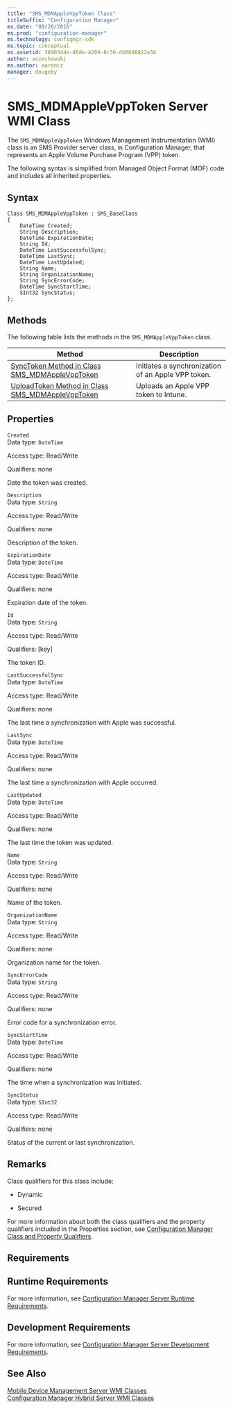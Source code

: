 ```yaml
---
title: "SMS_MDMAppleVppToken Class"
titleSuffix: "Configuration Manager"
ms.date: "09/20/2016"
ms.prod: "configuration-manager"
ms.technology: configmgr-sdk
ms.topic: conceptual
ms.assetid: 38903d4e-d6de-4209-8c36-db66d8822e36
author: aczechowski
ms.author: aaroncz
manager: dougeby
---
```

# SMS_MDMAppleVppToken Server WMI Class
The `SMS_MDMAppleVppToken` Windows Management Instrumentation (WMI) class is an SMS Provider server class, in Configuration Manager, that represents an Apple Volume Purchase Program (VPP) token.  

 The following syntax is simplified from Managed Object Format (MOF) code and includes all inherited properties.  

## Syntax  

```  
Class SMS_MDMAppleVppToken : SMS_BaseClass  
{  
    DateTime Created;  
    String Description;  
    DateTime ExpirationDate;  
    String Id;  
    DateTime LastSuccessfulSync;  
    DateTime LastSync;  
    DateTime LastUpdated;  
    String Name;  
    String OrganizationName;  
    String SyncErrorCode;  
    DateTime SyncStartTime;  
    SInt32 SyncStatus;  
};  

```  

## Methods  
 The following table lists the methods in the `SMS_MDMAppleVppToken` class.  

|Method|Description|  
|------------|-----------------|  
|[SyncToken Method in Class SMS_MDMAppleVppToken](../../../develop/reference/mdm/synctoken-method-in-class-sms_mdmapplevpptoken.md)|Initiates a synchronization of an Apple VPP token.|  
|[UploadToken Method in Class SMS_MDMAppleVppToken](../../../develop/reference/mdm/uploadtoken-method-in-class-sms_mdmapplevpptoken.md)|Uploads an Apple VPP token to Intune.|  

## Properties  
 `Created`  
 Data type: `DateTime`  

 Access type: Read/Write  

 Qualifiers: none  

 Date the token was created.  

 `Description`  
 Data type: `String`  

 Access type: Read/Write  

 Qualifiers: none  

 Description of the token.  

 `ExpirationDate`  
 Data type: `DateTime`  

 Access type: Read/Write  

 Qualifiers: none  

 Expiration date of the token.  

 `Id`  
 Data type: `String`  

 Access type: Read/Write  

 Qualifiers: [key]  

 The token ID.  

 `LastSuccessfulSync`  
 Data type: `DateTime`  

 Access type: Read/Write  

 Qualifiers: none  

 The last time a synchronization with Apple was successful.  

 `LastSync`  
 Data type: `DateTime`  

 Access type: Read/Write  

 Qualifiers: none  

 The last time a synchronization with Apple occurred.  

 `LastUpdated`  
 Data type: `DateTime`  

 Access type: Read/Write  

 Qualifiers: none  

 The last time the token was updated.  

 `Name`  
 Data type: `String`  

 Access type: Read/Write  

 Qualifiers: none  

 Name of the token.  

 `OrganizationName`  
 Data type: `String`  

 Access type: Read/Write  

 Qualifiers: none  

 Organization name for the token.  

 `SyncErrorCode`  
 Data type: `String`  

 Access type: Read/Write  

 Qualifiers: none  

 Error code for a synchronization error.  

 `SyncStartTime`  
 Data type: `DateTime`  

 Access type: Read/Write  

 Qualifiers: none  

 The time when a synchronization was initiated.  

 `SyncStatus`  
 Data type: `SInt32`  

 Access type: Read/Write  

 Qualifiers: none  

 Status of the current or last synchronization.  

## Remarks  
 Class qualifiers for this class include:  

-   Dynamic  

-   Secured  

 For more information about both the class qualifiers and the property qualifiers included in the Properties section, see [Configuration Manager Class and Property Qualifiers](../../../develop/reference/misc/class-and-property-qualifiers.md).  

## Requirements  

## Runtime Requirements  
 For more information, see [Configuration Manager Server Runtime Requirements](../../../develop/core/reqs/server-runtime-requirements.md).  

## Development Requirements  
 For more information, see [Configuration Manager Server Development Requirements](../../../develop/core/reqs/server-development-requirements.md).  

## See Also  
 [Mobile Device Management Server WMI Classes](../../../develop/reference/mdm/mobile-device-management-server-wmi-classes.md)   
 [Configuration Manager Hybrid Server WMI Classes](../../../develop/reference/mdm/hybrid-server-wmi-classes.md)
